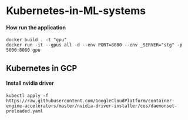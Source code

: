 # Kubernetes-in-ML-systems

#### How run the application

```shell
docker build . -t "gpu"
docker run -it --gpus all -d --env PORT=8080 --env _SERVER="stg" -p 5000:8080 gpu
```

## Kubernetes in GCP
#### Install nvidia driver
```shell
kubectl apply -f https://raw.githubusercontent.com/GoogleCloudPlatform/container-engine-accelerators/master/nvidia-driver-installer/cos/daemonset-preloaded.yaml 
```